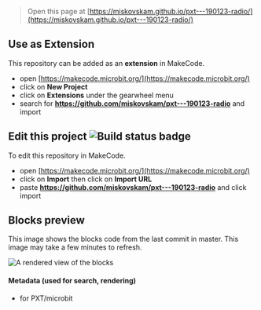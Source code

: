 
> Open this page at [https://miskovskam.github.io/pxt---190123-radio/](https://miskovskam.github.io/pxt---190123-radio/)

## Use as Extension

This repository can be added as an **extension** in MakeCode.

* open [https://makecode.microbit.org/](https://makecode.microbit.org/)
* click on **New Project**
* click on **Extensions** under the gearwheel menu
* search for **https://github.com/miskovskam/pxt---190123-radio** and import

## Edit this project ![Build status badge](https://github.com/miskovskam/pxt---190123-radio/workflows/MakeCode/badge.svg)

To edit this repository in MakeCode.

* open [https://makecode.microbit.org/](https://makecode.microbit.org/)
* click on **Import** then click on **Import URL**
* paste **https://github.com/miskovskam/pxt---190123-radio** and click import

## Blocks preview

This image shows the blocks code from the last commit in master.
This image may take a few minutes to refresh.

![A rendered view of the blocks](https://github.com/miskovskam/pxt---190123-radio/raw/master/.github/makecode/blocks.png)

#### Metadata (used for search, rendering)

* for PXT/microbit
<script src="https://makecode.com/gh-pages-embed.js"></script><script>makeCodeRender("{{ site.makecode.home_url }}", "{{ site.github.owner_name }}/{{ site.github.repository_name }}");</script>
